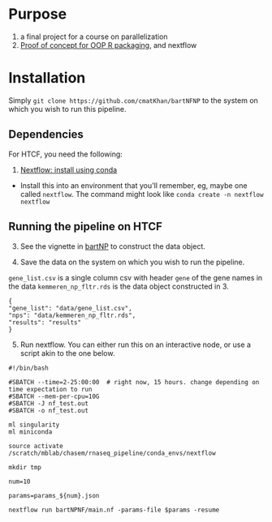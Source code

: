 # Purpose

1. a final project for a course on parallelization
2. [Proof of concept for OOP R packaging](https://github.com/cmatKhan/bartNP), and nextflow

# Installation

Simply `git clone https://github.com/cmatKhan/bartNFNP` to the system on which you wish to run 
this pipeline.

## Dependencies

For HTCF, you need the following:

1. [Nextflow: install using conda](https://bioconda.github.io/recipes/nextflow/README.html)
 - Install this into an environment that you'll remember, eg, maybe one called `nextflow`. 
 The command might look like `conda create -n nextflow nextflow`

## Running the pipeline on HTCF

3. See the vignette in [bartNP](https://cmatkhan.github.io/bartNP/articles/holstege_deleteome_nps.html) 
to construct the data object.

4. Save the data on the system on which you wish to run the pipeline.

`gene_list.csv` is a single column csv with header `gene` of the gene names in the data
`kemmeren_np_fltr.rds` is the data object constructed in 3.

```{json}
{
"gene_list": "data/gene_list.csv",
"nps": "data/kemmeren_np_fltr.rds",
"results": "results"
}
```

5. Run nextflow. You can either run this on an interactive node, or use a script akin to the one below.

```{bash}
#!/bin/bash

#SBATCH --time=2-25:00:00  # right now, 15 hours. change depending on time expectation to run
#SBATCH --mem-per-cpu=10G
#SBATCH -J nf_test.out
#SBATCH -o nf_test.out

ml singularity
ml miniconda

source activate /scratch/mblab/chasem/rnaseq_pipeline/conda_envs/nextflow

mkdir tmp

num=10

params=params_${num}.json

nextflow run bartNPNF/main.nf -params-file $params -resume

```